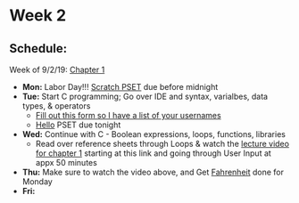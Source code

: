 # Week 2

## Schedule:

Week of 9/2/19: [Chapter 1](/ap/curriculum/1)
  - **Mon:** Labor Day!!!  [Scratch PSET](https://docs.cs50.net/2019/ap/problems/scratch/scratch.html) due before midnight
  - **Tue:** Start C programming; Go over IDE and syntax, varialbes, data types, & operators
    - [Fill out this form so I have a list of your usernames](https://forms.microsoft.com/Pages/ResponsePage.aspx?id=pzkNu6tRKkuypSiSsDYamccaKXZ-XoNApSiIBzYo6sNURFhEWVNXQjI4VUxUNVZCTkcxNVBQVENMNy4u)
    - [Hello](https://docs.cs50.net/2019/ap/problems/hello/hello.html) PSET due tonight
  - **Wed:** Continue with C - Boolean expressions, loops, functions, libraries
    - Read over reference sheets through Loops & watch the [lecture video for chapter 1](https://video.cs50.net/2018/fall/lectures/1?t=15m58s) starting at this link and going through User Input at appx 50 minutes
  - **Thu:** Make sure to watch the video above, and Get [Fahrenheit](https://docs.cs50.net/2019/ap/problems/fahrenheit/fahrenheit.html) done for Monday
  - **Fri:** 